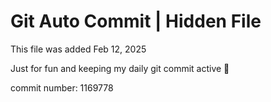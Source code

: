 # Git Auto Commit | Hidden File

This file was added Feb 12, 2025

Just for fun and keeping my daily git commit active 🤪

commit number: 1169778
